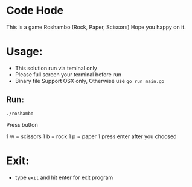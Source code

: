 Code Hode
========
This is a game Roshambo (Rock, Paper, Scissors)
Hope you happy on it.

Usage:
=====
* This solution run via teminal only
* Please full screen your terminal before run
* Binary file Support OSX only, Otherwise use `go run main.go`

Run:
---
```
./roshambo
```
Press button

1 w = scissors
1 b = rock
1 p = paper
1 press enter after you choosed

Exit:
====
* type `exit` and hit enter for exit program
